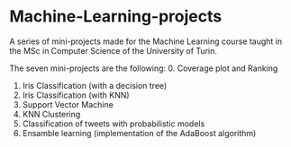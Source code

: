 # Machine-Learning-projects
A series of mini-projects made for the Machine Learning course taught in the MSc in Computer Science of the University of Turin.

The seven mini-projects are the following:
0. Coverage plot and Ranking
1. Iris Classification (with a decision tree) 
2. Iris Classification (with KNN)
3. Support Vector Machine  
4. KNN Clustering
5. Classification of tweets with probabilistic models
6. Ensamble learning (implementation of the AdaBoost algorithm)
